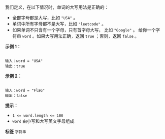 我们定义，在以下情况时，单词的大写用法是正确的：
- 全部字母都是大写，比如 `"USA"` 。
- 单词中所有字母都不是大写，比如 `"leetcode"` 。
- 如果单词不只含有一个字母，只有首字母大写， 比如 `"Google"` 。
给你一个字符串 `word` 。如果大写用法正确，返回 `true` ；否则，返回 `false` 。

 

 **示例 1：** 

```

输入：word = "USA"
输出：true

```
 **示例 2：** 

```

输入：word = "FlaG"
输出：false

```
 

 **提示：** 
-  `1 <= word.length <= 100` 
-  `word` 由小写和大写英文字母组成
 
**标签**
`字符串` 

